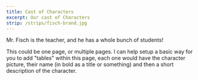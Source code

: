 ```yaml
---
title: Cast of Characters
excerpt: Our cast of Characters
strip: /strips/fisch-brand.jpg
---
```


Mr. Fisch is the teacher, and he has a whole bunch of students!

This could be one page, or multiple pages.  I can help setup a basic
way for you to add "tables" within this page, each one would
have the character picture, their name (in bold as a title or
something) and then a short description of the character.

